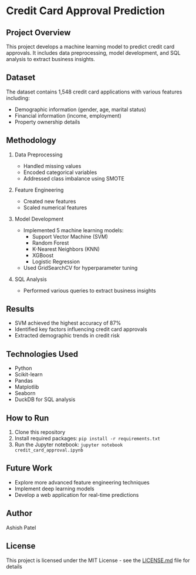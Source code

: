 # Credit Card Approval Prediction

## Project Overview
This project develops a machine learning model to predict credit card approvals. It includes data preprocessing, model development, and SQL analysis to extract business insights.

## Dataset
The dataset contains 1,548 credit card applications with various features including:
- Demographic information (gender, age, marital status)
- Financial information (income, employment)
- Property ownership details

## Methodology
1. Data Preprocessing
   - Handled missing values
   - Encoded categorical variables
   - Addressed class imbalance using SMOTE

2. Feature Engineering
   - Created new features
   - Scaled numerical features

3. Model Development
   - Implemented 5 machine learning models:
     - Support Vector Machine (SVM)
     - Random Forest
     - K-Nearest Neighbors (KNN)
     - XGBoost
     - Logistic Regression
   - Used GridSearchCV for hyperparameter tuning

4. SQL Analysis
   - Performed various queries to extract business insights

## Results
- SVM achieved the highest accuracy of 87%
- Identified key factors influencing credit card approvals
- Extracted demographic trends in credit risk

## Technologies Used
- Python
- Scikit-learn
- Pandas
- Matplotlib
- Seaborn
- DuckDB for SQL analysis

## How to Run
1. Clone this repository
2. Install required packages: `pip install -r requirements.txt`
3. Run the Jupyter notebook: `jupyter notebook credit_card_approval.ipynb`

## Future Work
- Explore more advanced feature engineering techniques
- Implement deep learning models
- Develop a web application for real-time predictions

## Author
Ashish Patel

## License
This project is licensed under the MIT License - see the [LICENSE.md](LICENSE.md) file for details
